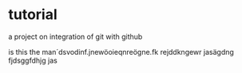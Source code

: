 # tutorial
a project on integration of git with github


is this the man´dsvodinf.jnewöoieqnreögne.fk
rejddkngewr
jasägdng
 fjdsggfdhjg
 jas
